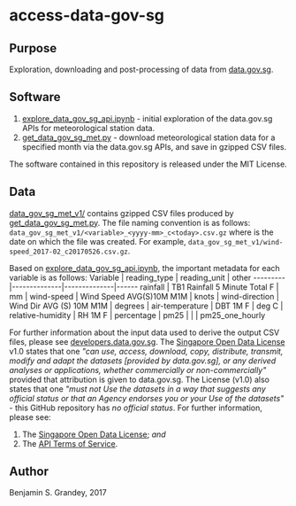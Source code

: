# access-data-gov-sg

## Purpose
Exploration, downloading and post-processing of data from [data.gov.sg](https://data.gov.sg).

## Software
1. [explore_data_gov_sg_api.ipynb](explore_data_gov_sg_api.ipynb) - initial exploration of the
data.gov.sg APIs for meteorological station data.
1. [get_data_gov_sg_met.py](get_data_gov_sg_met.py) - download meteorological station data for a
specified month via the data.gov.sg APIs, and save in gzipped CSV files.

The software contained in this repository is released under the MIT License.

## Data
[data_gov_sg_met_v1/](data_gov_sg_met_v1/) contains gzipped CSV files produced by
[get_data_gov_sg_met.py](get_data_gov_sg_met.py).
The file naming convention is as follows:
    `data_gov_sg_met_v1/<variable>_<yyyy-mm>_c<today>.csv.gz`
where <today> is the date on which the file was created. For example,
    `data_gov_sg_met_v1/wind-speed_2017-02_c20170526.csv.gz`.

Based on [explore_data_gov_sg_api.ipynb](explore_data_gov_sg_api.ipynb), the important metadata for
each variable is as follows:
Variable | reading_type | reading_unit | other
---------|--------------|--------------|------
rainfall | TB1 Rainfall 5 Minute Total F | mm |
wind-speed | Wind Speed AVG(S)10M M1M | knots |
wind-direction | Wind Dir AVG (S) 10M M1M | degrees |
air-temperature | DBT 1M F | deg C |
relative-humidity | RH 1M F | percentage |
pm25 | | | pm25_one_hourly

For further information about the input data used to derive the output CSV files, please see
[developers.data.gov.sg](https://developers.data.gov.sg).
The [Singapore Open Data License](https://data.gov.sg/open-data-licence) v1.0 states that one
*"can use, access, download, copy, distribute, transmit, modify and adapt the datasets [provided by
data.gov.sg], or any derived analyses or applications, whether commercially or non-commercially"*
provided that attribution is given to data.gov.sg.
The License (v1.0) also states that one
*"must not Use the datasets in a way that suggests any official status or that an Agency endorses
you or your Use of the datasets"* - this GitHub repository has *no official status*.
For further information, please see:
1. The [Singapore Open Data License](https://data.gov.sg/open-data-licence); *and*
1. The [API Terms of Service](https://data.gov.sg/api-terms).

## Author
Benjamin S. Grandey, 2017
